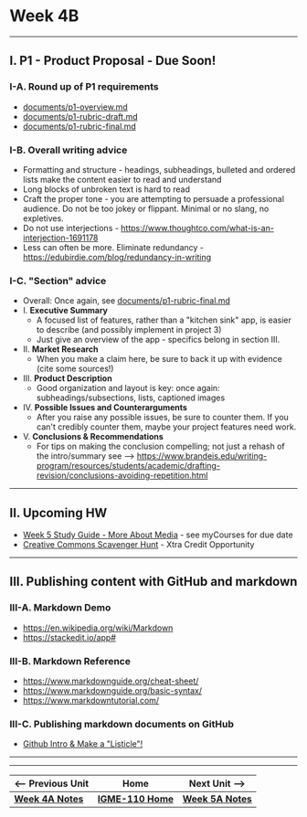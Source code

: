 # Week 4B 

---

## I. P1 - Product Proposal - Due Soon!
### I-A. Round up of P1 requirements
- [documents/p1-overview.md](../documents/p1-overview.md)
- [documents/p1-rubric-draft.md](../documents/p1-rubric-draft.md)
- [documents/p1-rubric-final.md](../documents/p1-rubric-final.md)

### I-B.  Overall writing advice
- Formatting and structure - headings, subheadings, bulleted and ordered lists make the content easier to read and understand
- Long blocks of unbroken text is hard to read
- Craft the proper tone - you are attempting to persuade a professional audience. Do not be too jokey or flippant. Minimal or no slang, no expletives.
- Do not use interjections - https://www.thoughtco.com/what-is-an-interjection-1691178
- Less can often be more. Eliminate redundancy - https://edubirdie.com/blog/redundancy-in-writing

### I-C. "Section" advice

- Overall: Once again, see [documents/p1-rubric-final.md](../documents/p1-rubric-final.md)
- I. **Executive Summary**
  - A focused list of features, rather than a "kitchen sink" app, is easier to describe (and possibly implement in project 3)
  - Just give an overview of the app -  specifics belong in section III.
- II. **Market Research**
  - When you make a claim here, be sure to back it up with evidence (cite some sources!)
- III. **Product Description**
  - Good organization and layout is key: once again: subheadings/subsections, lists, captioned images
- IV. **Possible Issues and Counterarguments**
  - After you raise any possible issues, be sure to counter them. If you can't credibly counter them, maybe your project features need work.
- V. **Conclusions & Recommendations**
  - For tips on making the conclusion compelling; not just a rehash of the intro/summary see --> https://www.brandeis.edu/writing-program/resources/students/academic/drafting-revision/conclusions-avoiding-repetition.html

---

## II. Upcoming HW

- [Week 5 Study Guide - More About Media](https://docs.google.com/document/d/1tOWF5bkUcpgSNVwjfjuHR47QUroePsl4RDsGdylowiM/copy) - see myCourses for due date
- [Creative Commons Scavenger Hunt](https://docs.google.com/document/d/1ZY9rR69pGSIjqzIlgDlfxCex-GKrC41Eim3vPXDAM_A/edit?usp=sharing) - Xtra Credit Opportunity

---

## III. Publishing content with GitHub and markdown

### III-A. Markdown Demo
- https://en.wikipedia.org/wiki/Markdown
- https://stackedit.io/app#

### III-B. Markdown Reference
- https://www.markdownguide.org/cheat-sheet/
- https://www.markdownguide.org/basic-syntax/
- https://www.markdowntutorial.com/

### III-C. Publishing markdown documents on GitHub
- [Github Intro & Make a "Listicle"!](../exercises/github-intro.md)

---
---

| <-- Previous Unit | Home | Next Unit -->
| --- | --- | --- 
|   [**Week 4A Notes**](4A.md)  |  [**IGME-110 Home**](../) | [**Week 5A Notes**](5A.md)
